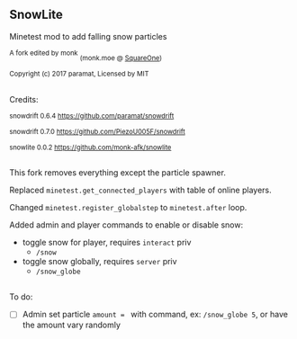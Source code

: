 ## SnowLite

Minetest mod to add falling snow particles

<sup>A fork edited by monk</sup> <sub>(monk.moe @ [SquareOne](https://discord.gg/pE4Tu3cf23))</sub>

<sup>Copyright (c) 2017 paramat, Licensed by MIT</sup>

##
Credits: 

<sup>snowdrift 0.6.4 https://github.com/paramat/snowdrift</sup>

<sup>snowdrift 0.7.0 https://github.com/PiezoU005F/snowdrift</sup>

<sup>snowlite 0.0.2 https://github.com/monk-afk/snowlite</sup>

##
This fork removes everything except the particle spawner.

Replaced `minetest.get_connected_players` with table of online players.

Changed `minetest.register_globalstep` to `minetest.after` loop.

Added admin and player commands to enable or disable snow:

+ toggle snow for player, requires `interact` priv
  - `/snow`
+ toggle snow globally, requires `server` priv
  - `/snow_globe`

##
To do:
- [ ] Admin set particle `amount = ` with command, ex: `/snow_globe 5`, or have the amount vary randomly
